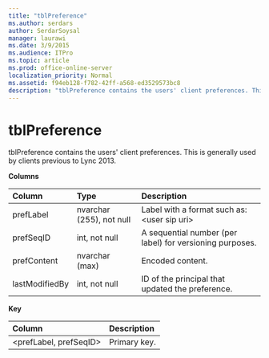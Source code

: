```yaml
---
title: "tblPreference"
ms.author: serdars
author: SerdarSoysal
manager: laurawi
ms.date: 3/9/2015
ms.audience: ITPro
ms.topic: article
ms.prod: office-online-server
localization_priority: Normal
ms.assetid: f94eb128-f782-42ff-a568-ed3529573bc8
description: "tblPreference contains the users' client preferences. This is generally used by clients previous to Lync 2013."
---
```


# tblPreference
 
tblPreference contains the users' client preferences. This is generally used by clients previous to Lync 2013.
  
**Columns**

|**Column**|**Type**|**Description**|
|:-----|:-----|:-----|
|prefLabel  <br/> |nvarchar (255), not null  <br/> |Label with a format such as: \<user sip uri\>|username.\<preference set\>.  <br/> |
|prefSeqID  <br/> |int, not null  <br/> |A sequential number (per label) for versioning purposes.  <br/> |
|prefContent  <br/> |nvarchar (max)  <br/> |Encoded content.  <br/> |
|lastModifiedBy  <br/> |int, not null  <br/> |ID of the principal that updated the preference.  <br/> |
   
**Key**

|**Column**|**Description**|
|:-----|:-----|
|\<prefLabel, prefSeqID\>  <br/> |Primary key.  <br/> |
   

